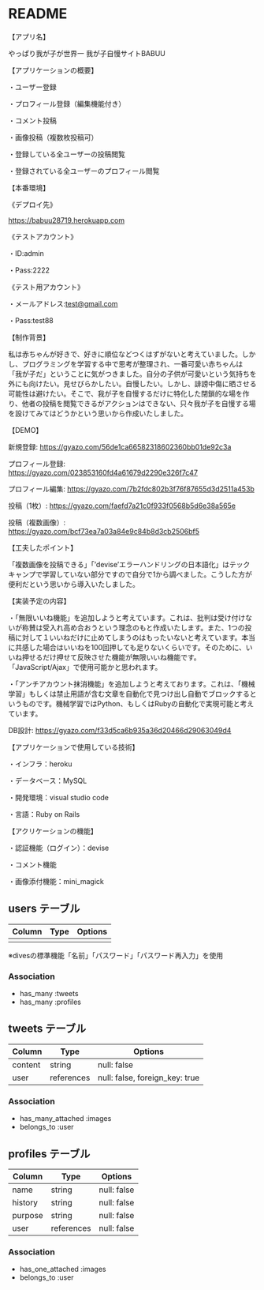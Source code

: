 # README

【アプリ名】

やっぱり我が子が世界一 我が子自慢サイトBABUU

【アプリケーションの概要】

・ユーザー登録

・プロフィール登録（編集機能付き）

・コメント投稿

・画像投稿（複数枚投稿可）

・登録している全ユーザーの投稿閲覧

・登録されている全ユーザーのプロフィール閲覧

【本番環境】

《デプロイ先》

https://babuu28719.herokuapp.com

《テストアカウント》

・ID:admin

・Pass:2222

《テスト用アカウント》

・メールアドレス:test@gmail.com

・Pass:test88

【制作背景】

私は赤ちゃんが好きで、好きに順位などつくはずがないと考えていました。しかし、プログラミングを学習する中で思考が整理され、一番可愛い赤ちゃんは「我が子だ」ということに気がつきました。自分の子供が可愛いという気持ちを外にも向けたい。見せびらかしたい。自慢したい。しかし、誹謗中傷に晒させる可能性は避けたい。そこで、我が子を自慢するだけに特化した閉鎖的な場を作り、他者の投稿を閲覧できるがアクションはできない、只々我が子を自慢する場を設けてみてはどうかという思いから作成いたしました。

【DEMO】

新規登録:
https://gyazo.com/56de1ca66582318602360bb01de92c3a

プロフィール登録:
https://gyazo.com/023853160fd4a61679d2290e326f7c47

プロフィール編集:
https://gyazo.com/7b2fdc802b3f76f87655d3d2511a453b

投稿（1枚）:
https://gyazo.com/faefd7a21c0f933f0568b5d6e38a565e

投稿（複数画像）:
https://gyazo.com/bcf73ea7a03a84e9c84b8d3cb2506bf5

【工夫したポイント】

「複数画像を投稿できる」「’devise’エラーハンドリングの日本語化」はテックキャンプで学習していない部分ですので自分で1から調べました。こうした方が便利だという思いから導入いたしました。

【実装予定の内容】

・「無限いいね機能」を追加しようと考えています。これは、批判は受け付けないが称賛は受入れ高め合おうという理念のもと作成いたします。また、1つの投稿に対して１いいねだけに止めてしまうのはもったいないと考えています。本当に共感した場合はいいねを100回押しても足りないくらいです。そのために、いいね押せるだけ押せて反映させた機能が無限いいね機能です。「JavaScript/Ajax」で使用可能かと思われます。

・「アンチアカウント抹消機能」を追加しようと考えております。これは、「機械学習」もしくは禁止用語が含む文章を自動化で見つけ出し自動でブロックするというものです。機械学習ではPython、もしくはRubyの自動化で実現可能と考えています。


DB設計:
https://gyazo.com/f33d5ca6b935a36d20466d29063049d4


【アプリケーションで使用している技術】

・インフラ：heroku

・データベース：MySQL

・開発環境：visual studio code

・言語：Ruby on Rails

【アクリケーションの機能】

・認証機能（ログイン）：devise

・コメント機能

・画像添付機能：mini_magick

## users テーブル

| Column         | Type     | Options     |
| -------------- | -------- | ----------- |
|                |          |             |

※divesの標準機能「名前」「パスワード」「パスワード再入力」を使用

### Association

- has_many :tweets
- has_many :profiles

## tweets テーブル

| Column  | Type       | Options                        |
| ------- | ---------- | ------------------------------ |
| content | string     | null: false                    |
| user    | references | null: false, foreign_key: true |

### Association

- has_many_attached :images
- belongs_to :user

## profiles テーブル

| Column  | Type       | Options                        |
| ----    | ---------- | ------------------------------ |
| name    | string     | null: false                    |
| history | string     | null: false                    |
| purpose | string     | null: false                    |
| user    | references | null: false                    |

### Association

- has_one_attached :images
- belongs_to :user